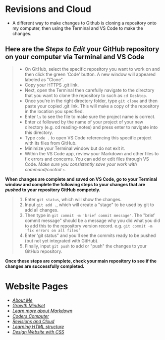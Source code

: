# Revisions and Cloud

- A different way to make changes to Github is cloning a repository onto my computer, then using the Terminal and VS Code to make the changes.

## Here are the *Steps to Edit* your GitHub repository on your computer via Terminal and VS Code
> - On GitHub, select the specific repository you want to work on and then click the green 'Code' button. A new window will appeared labeled as "Clone". 
> - Copy your HTTPS .git link.
> - Next, open the Terminal then carefully navigate to the directory that you want to clone the repository to such as `cd Desktop`.
> - Once you're in the right directory folder, type `git clone` and then paste your copied .git link. This will make a copy of the repository in the location you specified. 
> - Enter `ls` to see the file to make sure the  project name is correct. 
> - Enter `cd` followed by the name of your project of your new directory (e.g. cd reading-notes) and press enter to navigate into this directory. 
> - Type `code .` to open VS Code referencing this specific project with its files from GitHub.
> - Minimize your Terminal window but do not exit it. 
> - Within the VS Code app, review your Markdown and other files to fix errors and concerns. You can add or edit files through VS Code. *Make sure you consistently save your work with command/control `s`.* 

**When changes are complete and saved on VS Code, go to your Terminal window and complete the following steps to your changes that are *pushed* to your repository GitHub competely.**
> 1. Enter `git status`, which will show the changes. 
> 2. Input `git add .`, which will create a "stage" to be used by git to add all changes. 
> 3. Then type in `git commit -m 'brief commit message'`. The "brief commit message" should be a message why you did what you did to add this to the repository version record. e.g. `git commit -m 'fix errors on all files'`
> 4. Enter 'git status" and you'll see the commits ready to be pushed (but not yet integrated with GitHub).
> 5. Finally, input `git push` to add or "push" the changes to your GitHub repository. 

**Once these steps are complete, check your main repository to see if the changes are successfully completed.** 

# Website Pages
- [*About Me*](README.md)
- [*Growth Mindset*](GrowthMindset.md)
- [*Learn more about Markdown*](Learning_Markdown.md)
- [*Coders Computer*](CodersComputer.md)
- [*Revisions and Cloud*](RevisionsandCloud.md)
- [*Learning HTML structure*](LearningHTMLstructure.md)
- [*Design Website with CSS*](Design_web_pages_with_CSS.md)














     

